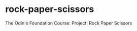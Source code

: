 # rock-paper-scissors

The Odin's Foundation Course: Project: Rock Paper Scissors

<!--
Psuedocode

- Create new Git Repo for this project

- Clone the repo to local

- Create a blank html document with the name index.html

- Create a blank javascript file with the name script.js
  - Add console.log('Hello World!') for testing

- Attach external script.js file to the index.html

- Run the index.html to verify the console to confirm the JS file attached successfully

- Inside the JS file
  - Create two new variables named humanScore and computerScore in the global scope. Initialize those variables with the value of 0.

  - Create a new function named getComputerChoice.
    - Write the code so that getComputerChoice will randomly return one of the following string values: “rock”, “paper” or “scissors”.
    - Declare variable of type string with name “rock” and value as “rock”
    - Declare variable of type string with name “paper” and value as “paper”
    - Declare variable of type string with name “scissor” and value as “scissors”
    - Declare variable of type integer with a name randomVal with initVal as 0;
    - Use Math.random() function to return a value between 1 to 3 and store inside the randomVal value
       Math.floor(Math.random() * (4 - 1) + 1)
    - Write a switch block
      - Return ‘rock’ variable value if the randomVal value is 1
      - Return ‘paper’ variable value if the randomVal value is 2
      - Return ’scissor’ variable value if the randomVal value is 3

  - Create a new function named getHumanChoice.
    - Write the code so that getHumanChoice will return one of the valid choices depending on what the user inputs.
    - Use prompt to get the value from human
    - lowercase the human value
    - Return the valid value received from human

  - Create a new function named playRound.
    - Define two parameters for playRound: humanChoice and computerChoice. Use these two parameters to take the human and computer choices as arguments.
    - Make your function’s humanChoice parameter case-insensitive so that players can input “rock”, “ROCK”, “RocK”, or other variations.
    - Write the code for your playRound function to console.log a string value representing the round winner, such as: “You lose! Paper beats Rock”.
    - Write if else statements to compare the human & computer choice to increasement the points and declare a winner
      - If humanchoice === ‘rock’ && computerChoice === ‘scissors’
        - Then humanScore += 1; & console the winner
      - Else if humanChoice === ‘rock’ && computerChoice === ‘paper’
        - Then computerChoice +=1 & console the winner
      - Else if humanChoice === ‘scissors’ && computerChoice === ‘rock’
        - Then computerChoice +=1 & console the winner
      - Else if humanChoice === ‘scissors’ && computerChoice === ‘paper’
        - Then humanScore += 1; & console the winner
      - Else if humanChoice === ‘paper’ && computerChoice === ‘rock’
        - Then humanScore +=1 & console the winner
      - Else if humanChoice === ‘paper’ && computerChoice === ‘scissors’
        - Then computerChoice +=1 & console the winner
      - Else
        - It’s a tie
    - Increment the humanScore or computerScore variable based on the round winner.

    - Create a new function named playGame
      - Play 5 rounds by calling playRound 5 times
      - Keeps track of the scores and declares a winner at the end.
-->

